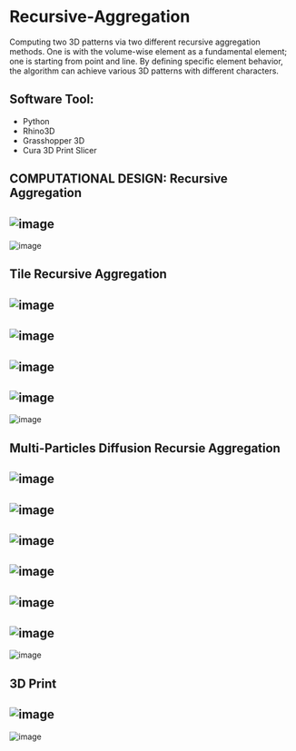 # Recursive-Aggregation
Computing two 3D patterns via two different recursive aggregation methods. One is with the volume-wise element as a fundamental element; one is starting from point and line. By defining specific element behavior, the algorithm can achieve various 3D patterns with different characters.
## Software Tool: 
- Python
- Rhino3D
- Grasshopper 3D
- Cura 3D Print Slicer




## COMPUTATIONAL DESIGN: Recursive Aggregation

![image](https://user-images.githubusercontent.com/65818525/130496219-abc9461e-e86b-46da-ab9d-8c3d118180e0.png)
---
![image](https://user-images.githubusercontent.com/65818525/130496373-1b0b808c-cfd4-4692-ae41-cd8cbf09c5c1.png)
## Tile Recursive Aggregation
![image](https://user-images.githubusercontent.com/65818525/130497068-5aef1a8d-13cc-449b-94b6-a7c3717fc127.png)
---
![image](https://user-images.githubusercontent.com/65818525/130497203-571d1fc0-4afa-4034-bf25-21839cbe9850.png)
---
![image](https://user-images.githubusercontent.com/65818525/130497272-dbeaaceb-00a3-41d2-9eed-6cc788106a5a.png)
---
![image](https://user-images.githubusercontent.com/65818525/130496294-b49af5d2-acbb-4631-a718-e673eccdd446.png)
---
![image](https://user-images.githubusercontent.com/65818525/130496477-9dc1f3df-0ddb-4c8d-8a3f-d4ef20dac2ec.png)

## Multi-Particles Diffusion Recursie Aggregation
![image](https://user-images.githubusercontent.com/65818525/130496519-ff52d517-392f-4e79-bc46-bd62c57ce637.png)
---
![image](https://user-images.githubusercontent.com/65818525/130496640-642603c9-4feb-42a2-88c5-2fd6dc8238c6.png)
---
![image](https://user-images.githubusercontent.com/65818525/130496736-26c5aa2c-e0cb-4a5f-8758-4ab5154c9b4e.png)
---
![image](https://user-images.githubusercontent.com/65818525/130496799-c5acfde6-9574-42d8-9622-24674fdf7892.png)
---
![image](https://user-images.githubusercontent.com/65818525/130496839-54b17d6a-8fbe-4984-a805-1695dba89738.png)
---
![image](https://user-images.githubusercontent.com/65818525/130496956-b56994e6-720f-45d6-83d6-47dcca0dceb4.png)
---
![image](https://user-images.githubusercontent.com/65818525/130496893-20dc05c1-8d7c-4da8-b796-9b162f661e40.png)

## 3D Print 
![image](https://user-images.githubusercontent.com/65818525/130499308-34718a2c-671f-46dd-bcfa-4cb0a7af4096.png)
---
![image](https://user-images.githubusercontent.com/65818525/130499331-78a6e4bd-a0b6-4b55-a8b6-5ee397f61395.png)

